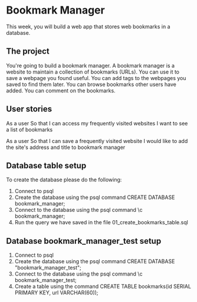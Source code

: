 # Bookmark Manager

This week, you will build a web app that stores web bookmarks in a database.

## The project

You're going to build a bookmark manager.  A bookmark manager is a website to maintain a collection of bookmarks (URLs). You can use it to save a webpage you found useful. You can add tags to the webpages you saved to find them later. You can browse bookmarks other users have added. You can comment on the bookmarks.

## User stories

As a user
So that I can access my frequently visited websites 
I want to see a list of bookmarks

As a user
So that I can save a frequently visited website
I would like to add the site's address and title to bookmark manager

## Database table setup
To create the database please do the following:
1. Connect to psql
2. Create the database using the psql command CREATE DATABASE bookmark_manager;
3. Connect to the database using the psql command \c bookmark_manager;
4. Run the query we have saved in the file 01_create_bookmarks_table.sql

## Database bookmark_manager_test setup
1. Connect to psql
2. Create the database using the psql command CREATE DATABASE "bookmark_manager_test";
3. Connect to the database using the psql command \c bookmark_manager_test;
4. Create a table using the command CREATE TABLE bookmarks(id SERIAL PRIMARY KEY, url VARCHAR(60));